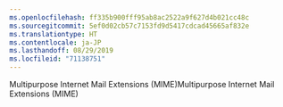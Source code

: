 ```yaml
---
ms.openlocfilehash: ff335b900fff95ab8ac2522a9f627d4b021cc48c
ms.sourcegitcommit: 5ef0d02cb57c7153fd9d5417cdcad45665af832e
ms.translationtype: HT
ms.contentlocale: ja-JP
ms.lasthandoff: 08/29/2019
ms.locfileid: "71138751"
---
```

<span data-ttu-id="d9106-101">Multipurpose Internet Mail Extensions (MIME)</span><span class="sxs-lookup"><span data-stu-id="d9106-101">Multipurpose Internet Mail Extensions (MIME)</span></span>
